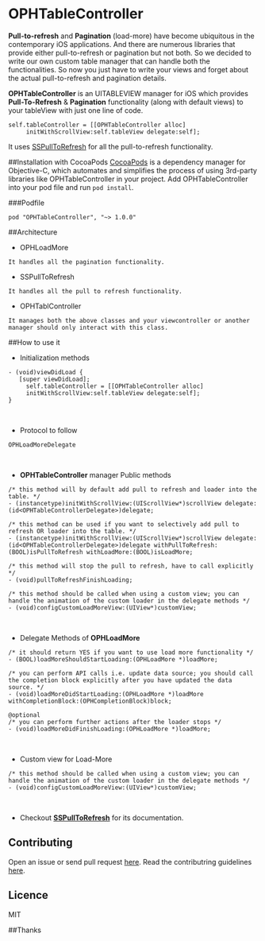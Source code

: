 # OPHTableController
 
**Pull-to-refresh** and **Pagination** (load-more) have become ubiquitous in the contemporary iOS applications. And there are numerous libraries that provide either pull-to-refresh or pagination but not both. So we decided to write our own custom table manager that can handle both the functionalities. So now you just have to write your views and forget about the actual pull-to-refresh and pagination details.
<br/>

**OPHTableController** is an UITABLEVIEW manager for iOS which provides **Pull-To-Refresh** & **Pagination** functionality (along with default views) to your tableView with just one line of code.
```
self.tableController = [[OPHTableController alloc] 
     initWithScrollView:self.tableView delegate:self];
```
It uses [SSPullToRefresh](https://github.com/soffes/sspulltorefresh) for all the pull-to-refresh functionality.


##Installation with CocoaPods
[CocoaPods](http://cocoapods.org/) is a dependency manager for Objective-C, which automates and simplifies the process of using 3rd-party libraries like OPHTableController in your project. Add OPHTableController into your pod file and run ```pod install```. 

###Podfile
```
pod "OPHTableController", "~> 1.0.0"
```


##Architecture
 - OPHLoadMore
```
It handles all the pagination functionality.
```
 - SSPullToRefresh
```
It handles all the pull to refresh functionality.
```
 - OPHTablController
```
It manages both the above classes and your viewcontroller or another manager should only interact with this class.
```


##How to use it
- Initialization methods

```
- (void)viewDidLoad {
   [super viewDidLoad];
     self.tableController = [[OPHTableController alloc] 
     initWithScrollView:self.tableView delegate:self];
}
```
<br/>

- Protocol to follow

```
OPHLoadMoreDelegate
```
<br/>

- **OPHTableController** manager Public methods

```
/* this method will by default add pull to refresh and loader into the table. */
- (instancetype)initWithScrollView:(UIScrollView*)scrollView delegate:(id<OPHTableControllerDelegate>)delegate;

/* this method can be used if you want to selectively add pull to refresh OR loader into the table. */
- (instancetype)initWithScrollView:(UIScrollView*)scrollView delegate:(id<OPHTableControllerDelegate>)delegate withPullToRefresh:(BOOL)isPullToRefresh withLoadMore:(BOOL)isLoadMore;

/* this method will stop the pull to refresh, have to call explicitly */
- (void)pullToRefreshFinishLoading;

/* this method should be called when using a custom view; you can handle the animation of the custom loader in the delegate methods */
- (void)configCustomLoadMoreView:(UIView*)customView;

```
<br/>

- Delegate Methods of **OPHLoadMore**

```
/* it should return YES if you want to use load more functionality */
- (BOOL)loadMoreShouldStartLoading:(OPHLoadMore *)loadMore;

/* you can perform API calls i.e. update data source; you should call the completion block explicitly after you have updated the data source. */
- (void)loadMoreDidStartLoading:(OPHLoadMore *)loadMore withCompletionBlock:(OPHCompletionBlock)block;

@optional
/* you can perform further actions after the loader stops */
- (void)loadMoreDidFinishLoading:(OPHLoadMore *)loadMore;
```
<br/>

- Custom view for Load-More

```
/* this method should be called when using a custom view; you can handle the animation of the custom loader in the delegate methods */
- (void)configCustomLoadMoreView:(UIView*)customView;
```
<br/>

- Checkout [**SSPullToRefresh**](https://github.com/soffes/sspulltorefresh) for its documentation.

## Contributing

Open an issue or send pull request [here](https://github.com/ophio/OPHTableController/issues/new). Read the contributring guidelines [here](https://github.com/ophio/OPHTableController/blob/master/CONTRIBUTING.md).


## Licence

MIT

##Thanks